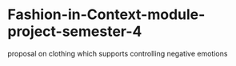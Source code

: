 # Fashion-in-Context-module-project-semester-4
proposal on clothing which supports controlling negative emotions
